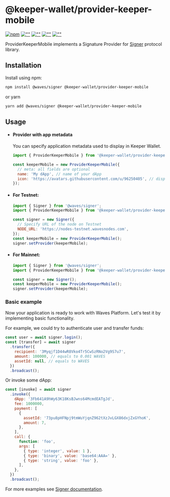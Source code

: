 # @keeper-wallet/provider-keeper-mobile

[![npm](https://img.shields.io/npm/v/@keeper-wallet/provider-keeper-mobile?color=blue&label=%40keeper-wallet%2Fprovider-keeper-mobile&logo=npm)](https://www.npmjs.com/package/@keeper-wallet/provider-keeper-mobile)
[![""](https://badgen.net/bundlephobia/min/@keeper-wallet/provider-keeper-mobile)](https://bundlephobia.com/package/@keeper-wallet/provider-keeper-mobile)
[![""](https://badgen.net/bundlephobia/minzip/@keeper-wallet/provider-keeper-mobile)](https://bundlephobia.com/package/@keeper-wallet/provider-keeper-mobile)
[![""](https://badgen.net/bundlephobia/dependency-count/@keeper-wallet/provider-keeper-mobile)](https://bundlephobia.com/package/@keeper-wallet/provider-keeper-mobile)
[![""](https://badgen.net/bundlephobia/tree-shaking/@keeper-wallet/provider-keeper-mobile)](https://bundlephobia.com/package/@keeper-wallet/provider-keeper-mobile)

ProviderKeeperMobile implements a Signature Provider for [Signer](https://github.com/wavesplatform/signer) protocol library.

## Installation

Install using npm:

```bash
npm install @waves/signer @keeper-wallet/provider-keeper-mobile
```

or yarn

```bash
yarn add @waves/signer @keeper-wallet/provider-keeper-mobile
```

## Usage

- #### Provider with app metadata

  You can specify application metadata used to display in Keeper Wallet.

  ```js
  import { ProviderKeeperMobile } from '@keeper-wallet/provider-keeper-mobile';

  const keeperMobile = new ProviderKeeperMobile({
    // meta: all fields are optional
    name: 'My dApp', // name of your dApp
    icon: 'https://avatars.githubusercontent.com/u/96250405', // display icon for your dApp
  });
  ```

- #### For Testnet:

  ```js
  import { Signer } from '@waves/signer';
  import { ProviderKeeperMobile } from '@keeper-wallet/provider-keeper-mobile';

  const signer = new Signer({
    // Specify URL of the node on Testnet
    NODE_URL: 'https://nodes-testnet.wavesnodes.com',
  });
  const keeperMobile = new ProviderKeeperMobile();
  signer.setProvider(keeperMobile);
  ```

- #### For Mainnet:

  ```js
  import { Signer } from '@waves/signer';
  import { ProviderKeeperMobile } from '@keeper-wallet/provider-keeper-mobile';

  const signer = new Signer();
  const keeperMobile = new ProviderKeeperMobile();
  signer.setProvider(keeperMobile);
  ```

### Basic example

Now your application is ready to work with Waves Platform. Let's test it by implementing basic functionality.

For example, we could try to authenticate user and transfer funds:

```js
const user = await signer.login();
const [transfer] = await signer
  .transfer({
    recipient: '3Myqjf1D44wR8Vko4Tr5CwSzRNo2Vg9S7u7',
    amount: 100000, // equals to 0.001 WAVES
    assetId: null, // equals to WAVES
  })
  .broadcast();
```

Or invoke some dApp:

```js
const [invoke] = await signer
  .invoke({
    dApp: '3Fb641A9hWy63K18KsBJwns64McmdEATgJd',
    fee: 1000000,
    payment: [
      {
        assetId: '73pu8pHFNpj9tmWuYjqnZ962tXzJvLGX86dxjZxGYhoK',
        amount: 7,
      },
    ],
    call: {
      function: 'foo',
      args: [
        { type: 'integer', value: 1 },
        { type: 'binary', value: 'base64:AAA=' },
        { type: 'string', value: 'foo' },
      ],
    },
  })
  .broadcast();
```

For more examples see [Signer documentation](https://github.com/wavesplatform/signer/blob/master/README.md).

